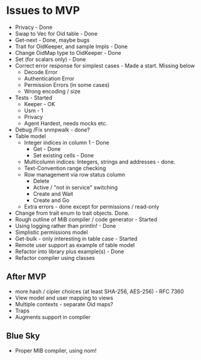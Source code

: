 # Issues to MVP

* Privacy - Done
* Swap to Vec for Oid table - Done
* Get-next - Done, maybe bugs
* Trait for OidKeeper, and sample Impls - Done
* Change OidMap type to OidKeeper - Done
* Set (for scalars only) - Done
* Correct error response for simplest cases - Made a start. Missing below
  * Decode Error
  * Authentication Error
  * Permission Errors (in some cases)
  * Wrong encoding / size
* Tests - Started
  * Keeper - OK
  * Usm - 1
  * Privacy
  * Agent  Hardest, needs mocks etc.
* Debug /Fix snmpwalk  - done?
* Table model
  * Integer indices in column 1 - Done
    * Get - Done
    * Set existing cells - Done
  * Multicolumn indices: Integers, strings and addresses - done.
  * Text-Convention range checking
  * Row management via row status column
    * Delete
    * Active / "not in service" switching
    * Create and Wait
    * Create and Go
  * Extra errors - done except for permissions / read-only
* Change from trait enum to trait objects. Done.
* Rough outline of MiB compiler / code generator - Started
* Using logging rather than println! - Done
* Simplistic permissions model
* Get-bulk - only interesting in table case - Started
* Remote user support as example of table model
* Refactor into library plus example(s) - Done
* Refactor compiler using classes

## After MVP

* more hash / cipler choices (at least SHA-256, AES-256) - RFC 7360
* View model and user mapping to views
* Multiple contexts - separate Oid maps?
* Traps
* Augments support in compiler

## Blue Sky

* Proper MIB compiler, using nom!
